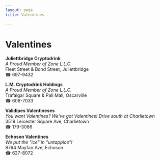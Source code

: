 ```yaml
---
layout: page 
title: Valentines

---
```



# Valentines


 **Juliettbridge Cryptodrink**  
_A Proud Member of Zone L.L.C._  
Fleet Street & Bond Street, Juliettbridge  
☎ 697-9432

**L.M. Cryptodrink Holdings**  
_A Proud Member of Zone L.L.C._  
Trafalgar Square & Pall Mall, Oscarville  
☎ 608-7033

**Validipes Valentineses**  
_You want Valentines? We've got Valentines! 
Drive south at Charlietown_  
3519 Leicester Square Ave, Charlietown  
☎ 179-3086

**Echoson Valentines**  
_We put the "ice" in "untappice"!_  
8764 Mayfair Ave, Echoson  
☎ 627-8072


